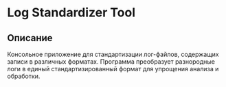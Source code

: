 ﻿# Log Standardizer Tool
## Описание
Консольное приложение для стандартизации лог-файлов, содержащих записи в различных форматах. Программа преобразует разнородные логи в единый стандартизированный формат для упрощения анализа и обработки.

